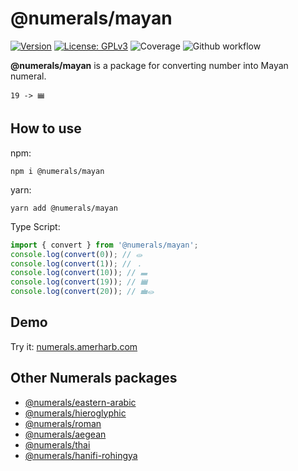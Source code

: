 # @numerals/mayan

[![Version](https://img.shields.io/badge/version-0.0.1-blue.svg)](https://github.com/amerharb/numerals/tree/mayan/version/0.0.1)
[![License: GPLv3](https://img.shields.io/badge/License-ISC-blue.svg)](https://opensource.org/licenses/ISC)
![Coverage](https://raw.githubusercontent.com/amerharb/numerals/mayan/version/0.0.1/packages/mayan/badges/coverage.svg)
![Github workflow](https://github.com/amerharb/numerals/actions/workflows/lint-test.yaml/badge.svg?branch=mayan/version/0.0.1)

**@numerals/mayan** is a package for converting number into Mayan numeral.

`19 -> 𝋳`

## How to use
npm:
```shell
npm i @numerals/mayan
```

yarn:
```shell
yarn add @numerals/mayan
```

Type Script:
```js
import { convert } from '@numerals/mayan';
console.log(convert(0)); // 𝋠
console.log(convert(1)); // 𝋡
console.log(convert(10)); // 𝋪
console.log(convert(19)); // 𝋳
console.log(convert(20)); // 𝋰𝋠
```

## Demo
Try it: [numerals.amerharb.com](https://numerals.amerharb.com)

## Other Numerals packages
- [@numerals/eastern-arabic](https://www.npmjs.com/package/@numerals/eastern-arabic)
- [@numerals/hieroglyphic](https://www.npmjs.com/package/@numerals/hieroglyphic)
- [@numerals/roman](https://www.npmjs.com/package/@numerals/roman)
- [@numerals/aegean](https://www.npmjs.com/package/@numerals/aegean)
- [@numerals/thai](https://www.npmjs.com/package/@numerals/thai)
- [@numerals/hanifi-rohingya](https://www.npmjs.com/package/@numerals/hanifi-rohingya)
